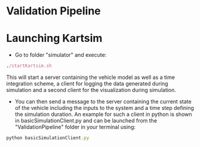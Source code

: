 # Validation Pipeline

# Launching Kartsim

- Go to folder "simulator" and execute: 
```ruby 
./startKartsim.sh
``` 
This will start a server containing the vehicle model as well as a time integration scheme, a client for logging the data generated during simulation and a second client for the visualization during simulation.

- You can then send a message to the server containing the current state of the vehicle including the inputs to the system and a time step defining the simulation duration. An example for such a client in python is shown in basicSimulationClient.py and can be launched from the "ValidationPipeline" folder in your terminal using:
```ruby
python basicSimulationClient.py
```
